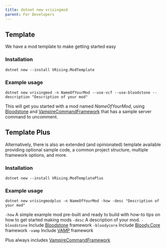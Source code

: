 ```yaml
---
title: dotnet new vrisingmod
parent: For Developers
---
```


## Template
We have a mod template to make getting started easy

### Installation
`dotnet new --install VRising.ModTemplate`

### Example usage
`dotnet new vrisingmod -n NameOfYourMod --use-vcf --use-bloodstone --description "Description of your mod"`

This will get you started with a mod named _NameOfYourMod_, using [Bloodstone](./bloodstone.md) and [VampireCommandFramework](https://github.com/decaprime/VampireCommandFramework/) that has a sample server command to uncomment.

## Template Plus
Alternatively, there is also an extended (and opinionated) template available providing optional sample code, a common project structure, multiple framework options, and more. 

### Installation
`dotnet new --install VRising.ModTemplatePlus`

### Example usage
`dotnet new vrisingmodplus -n NameOfYourMod -how -desc "Description of your mod"`

`-how` A simple example mod pre-built and ready to build with how-to tips on how to get started making mods
`-desc` A description of your mod.
`-bloodstone` Include [Bloodstone](./bloodstone.md) framework
`-bloodycore` Include [Bloody.Core](https://github.com/oscarpedrero/BloodyCore) framework
`-vamp` Include [VAMP](https://github.com/CrimsonMods/VAMP) framework

Plus always includes [VampireCommandFramework](https://github.com/decaprime/VampireCommandFramework/)
